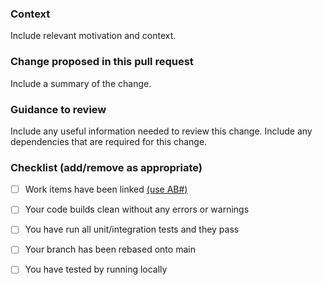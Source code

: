 ### Context
Include relevant motivation and context.

### Change proposed in this pull request
Include a summary of the change.

### Guidance to review 
Include any useful information needed to review this change. Include any dependencies that are required for this change. 

### Checklist (add/remove as appropriate)
- [ ] Work items have been linked [(use AB#)](https://learn.microsoft.com/en-us/azure/devops/boards/github/link-to-from-github?view=azure-devops#use-ab-to-link-from-github-to-azure-boards-work-items)
- [ ] Your code builds clean without any errors or warnings
- [ ] You have run all unit/integration tests and they pass
- [ ] Your branch has been rebased onto main
- [ ] You have tested by running locally

